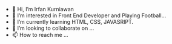 - 👋 Hi, I’m Irfan Kurniawan
- 👀 I’m interested in Front End Developer and Playing Football...
- 🌱 I’m currently learning HTML, CSS, JAVASRIPT.
- 💞️ I’m looking to collaborate on ...
- 📫 How to reach me ...

<!---
SergiIrfan/SergiIrfan is a ✨ special ✨ repository because its `README.md` (this file) appears on your GitHub profile.
You can click the Preview link to take a look at your changes.
--->
